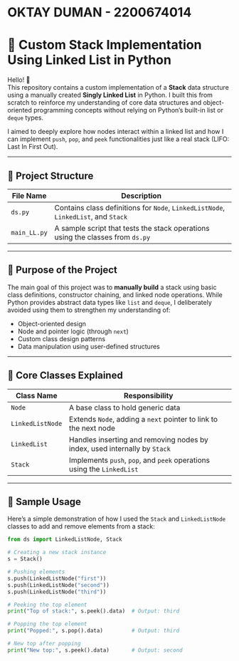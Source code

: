 # OKTAY DUMAN - 2200674014


# 🧱 Custom Stack Implementation Using Linked List in Python

Hello! 👋  
This repository contains a custom implementation of a **Stack** data structure using a manually created **Singly Linked List** in Python. I built this from scratch to reinforce my understanding of core data structures and object-oriented programming concepts without relying on Python’s built-in list or `deque` types.

I aimed to deeply explore how nodes interact within a linked list and how I can implement `push`, `pop`, and `peek` functionalities just like a real stack (LIFO: Last In First Out).

---

## 📁 Project Structure

| File Name     | Description |
|---------------|-------------|
| `ds.py`       | Contains class definitions for `Node`, `LinkedListNode`, `LinkedList`, and `Stack` |
| `main_LL.py`  | A sample script that tests the stack operations using the classes from `ds.py` |

---

## 📌 Purpose of the Project

The main goal of this project was to **manually build** a stack using basic class definitions, constructor chaining, and linked node operations. While Python provides abstract data types like `list` and `deque`, I deliberately avoided using them to strengthen my understanding of:

- Object-oriented design
- Node and pointer logic (through `next`)
- Custom class design patterns
- Data manipulation using user-defined structures

---

## 🧱 Core Classes Explained

| Class Name       | Responsibility |
|------------------|----------------|
| `Node`           | A base class to hold generic data |
| `LinkedListNode` | Extends `Node`, adding a `next` pointer to link to the next node |
| `LinkedList`     | Handles inserting and removing nodes by index, used internally by `Stack` |
| `Stack`          | Implements `push`, `pop`, and `peek` operations using the `LinkedList` |

---

## 🧪 Sample Usage

Here’s a simple demonstration of how I used the `Stack` and `LinkedListNode` classes to add and remove elements from a stack:

```python
from ds import LinkedListNode, Stack

# Creating a new stack instance
s = Stack()

# Pushing elements
s.push(LinkedListNode("first"))
s.push(LinkedListNode("second"))
s.push(LinkedListNode("third"))

# Peeking the top element
print("Top of stack:", s.peek().data)  # Output: third

# Popping the top element
print("Popped:", s.pop().data)         # Output: third

# New top after popping
print("New top:", s.peek().data)       # Output: second
